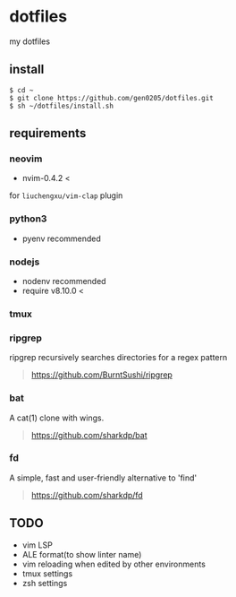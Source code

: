 # dotfiles
my dotfiles

## install

```
$ cd ~
$ git clone https://github.com/gen0205/dotfiles.git
$ sh ~/dotfiles/install.sh
```

## requirements

### neovim

- nvim-0.4.2 <

for `liuchengxu/vim-clap` plugin

### python3

- pyenv recommended

### nodejs

- nodenv recommended
- require v8.10.0 <

### tmux

### ripgrep

ripgrep recursively searches directories for a regex pattern

> https://github.com/BurntSushi/ripgrep

### bat

A cat(1) clone with wings.

> https://github.com/sharkdp/bat

### fd

A simple, fast and user-friendly alternative to 'find'

> https://github.com/sharkdp/fd

## TODO

- vim LSP
- ALE format(to show linter name)
- vim reloading when edited by other environments
- tmux settings
- zsh settings
